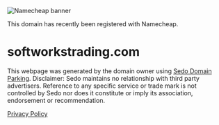 ![Namecheap banner](https://img.sedoparking.com/templates/images/hero_nc.svg)

This domain has recently been registered with Namecheap.


# softworkstrading.com

This webpage was generated by the domain owner using [Sedo Domain Parking](https://www.sedo.com/services/parking.php3). Disclaimer: Sedo maintains no relationship with third party advertisers. Reference to any specific service or trade mark is not controlled by Sedo nor does it constitute or imply its association, endorsement or recommendation.


[Privacy Policy](https://www.softworkstrading.com/#)